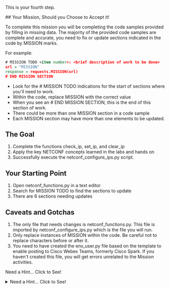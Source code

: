 This is your fourth step.

## Your Mission, Should you Choose to Accept it!

To complete this mission you will be completing the code samples provided by filling in missing data. The majority of the provided code samples are complete and accurate, you need to fix or update sections indicated in the code by MISSION marks. 

For example:

```XML
# MISSION TODO <item number>: <brief description of work to be done>
url = "MISSION"
response = requests.MISSION(url)
# END MISSION SECTION
```

* Look for the # MISSION TODO indications for the start of sections where you'll need to work.
* Within the code, replace MISSION with the correct value
* When you see an # END MISSION SECTION, this is the end of this section of work.
* There could be more than one MISSION section in a code sample
* Each MISSION section may have more than one elements to be updated.

## The Goal

1. Complete the functions check_ip, set_ip, and clear_ip
1. Apply the key NETCONF concepts learned in the labs and hands on
1. Successfully execute the netconf_configure_ips.py script.

## Your Starting Point

1. Open netconf_functions.py in a text editor
1. Search for MISSION TODO to find the sections to update
1. There are 6 sections needing updates

## Caveats and Gotchas

1. The only file that needs changes is netconf_functions.py. This file is imported by netconf_configure_ips.py which is the file you will run.
1. Only replace instances of MISSION within the code. Be careful not to replace characters before or after it.
1. You need to have created the env_user.py file based on the template to enable posting to Cisco Webex Teams, formerly Cisco Spark. If you haven't created this file, you will get errors unrelated to the Mission activities.

Need a Hint... Click to See!

<details>
<summary>Need a Hint... Click to See!</summary>

* test

</details>

